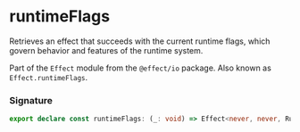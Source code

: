 # runtimeFlags

Retrieves an effect that succeeds with the current runtime flags, which
govern behavior and features of the runtime system.

Part of the `Effect` module from the `@effect/io` package. Also known as `Effect.runtimeFlags`.

### Signature

```typescript
export declare const runtimeFlags: (_: void) => Effect<never, never, RuntimeFlags.RuntimeFlags>
```
